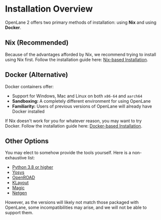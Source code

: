 # Installation Overview

OpenLane 2 offers two primary methods of installation: using **Nix** and using
**Docker**.

## Nix (Recommended)

Because of the advantages afforded by Nix, we recommend trying to install using
Nix first. Follow the installation guide here:
[Nix-based Installation](./nix_installation/index.md).

## Docker (Alternative)

Docker containers offer:

* Support for Windows, Mac and Linux on both `x86-64` and `aarch64`
* **Sandboxing:** A completely different environment for using OpenLane
* **Familiarity:** Users of previous versions of OpenLane will already have
  Docker installed

If Nix doesn't work for you for whatever reason, you may want to try Docker.
Follow the installation guide here:
[Docker-based Installation](./common/docker_installation/index.md).

## Other Options

You may elect to somehow provide the tools yourself. Here is a non-exhaustive
list:

* [Python 3.8 or higher](https://www.python.org/)
* [Yosys](https://yosyshq.net/)
* [OpenROAD](https://github.com/The-OpenROAD-Project/OpenROAD)
* [KLayout](https://klayout.de)
* [Magic](http://opencircuitdesign.com/magic/)
* [Netgen](http://opencircuitdesign.com/netgen/)

However, as the versions will likely not match those packaged with OpenLane,
some incompatibilities may arise, and we will not be able to support them.
